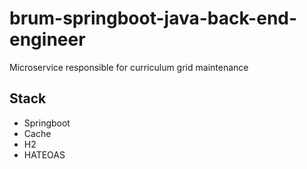 # brum-springboot-java-back-end-engineer
Microservice responsible for curriculum grid maintenance

## Stack
- Springboot
- Cache
- H2
- HATEOAS


